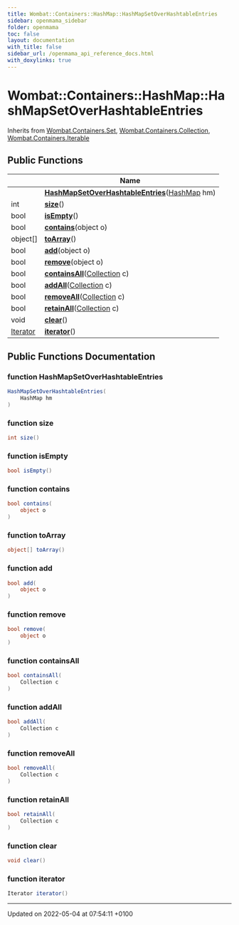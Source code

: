 ```yaml
---
title: Wombat::Containers::HashMap::HashMapSetOverHashtableEntries
sidebar: openmama_sidebar
folder: openmama
toc: false
layout: documentation
with_title: false
sidebar_url: /openmama_api_reference_docs.html
with_doxylinks: true
---
```


# Wombat::Containers::HashMap::HashMapSetOverHashtableEntries





Inherits from [Wombat.Containers.Set](interfaceWombat_1_1Containers_1_1Set.html), [Wombat.Containers.Collection](interfaceWombat_1_1Containers_1_1Collection.html), [Wombat.Containers.Iterable](interfaceWombat_1_1Containers_1_1Iterable.html)

## Public Functions

|                | Name           |
| -------------- | -------------- |
| | **[HashMapSetOverHashtableEntries](classWombat_1_1Containers_1_1HashMap_1_1HashMapSetOverHashtableEntries.html#function-hashmapsetoverhashtableentries)**([HashMap](classWombat_1_1Containers_1_1HashMap.html) hm) |
| int | **[size](classWombat_1_1Containers_1_1HashMap_1_1HashMapSetOverHashtableEntries.html#function-size)**() |
| bool | **[isEmpty](classWombat_1_1Containers_1_1HashMap_1_1HashMapSetOverHashtableEntries.html#function-isempty)**() |
| bool | **[contains](classWombat_1_1Containers_1_1HashMap_1_1HashMapSetOverHashtableEntries.html#function-contains)**(object o) |
| object[] | **[toArray](classWombat_1_1Containers_1_1HashMap_1_1HashMapSetOverHashtableEntries.html#function-toarray)**() |
| bool | **[add](classWombat_1_1Containers_1_1HashMap_1_1HashMapSetOverHashtableEntries.html#function-add)**(object o) |
| bool | **[remove](classWombat_1_1Containers_1_1HashMap_1_1HashMapSetOverHashtableEntries.html#function-remove)**(object o) |
| bool | **[containsAll](classWombat_1_1Containers_1_1HashMap_1_1HashMapSetOverHashtableEntries.html#function-containsall)**([Collection](interfaceWombat_1_1Containers_1_1Collection.html) c) |
| bool | **[addAll](classWombat_1_1Containers_1_1HashMap_1_1HashMapSetOverHashtableEntries.html#function-addall)**([Collection](interfaceWombat_1_1Containers_1_1Collection.html) c) |
| bool | **[removeAll](classWombat_1_1Containers_1_1HashMap_1_1HashMapSetOverHashtableEntries.html#function-removeall)**([Collection](interfaceWombat_1_1Containers_1_1Collection.html) c) |
| bool | **[retainAll](classWombat_1_1Containers_1_1HashMap_1_1HashMapSetOverHashtableEntries.html#function-retainall)**([Collection](interfaceWombat_1_1Containers_1_1Collection.html) c) |
| void | **[clear](classWombat_1_1Containers_1_1HashMap_1_1HashMapSetOverHashtableEntries.html#function-clear)**() |
| [Iterator](interfaceWombat_1_1Containers_1_1Iterator.html) | **[iterator](classWombat_1_1Containers_1_1HashMap_1_1HashMapSetOverHashtableEntries.html#function-iterator)**() |

## Public Functions Documentation

### function HashMapSetOverHashtableEntries

```csharp
HashMapSetOverHashtableEntries(
    HashMap hm
)
```


### function size

```csharp
int size()
```


### function isEmpty

```csharp
bool isEmpty()
```


### function contains

```csharp
bool contains(
    object o
)
```


### function toArray

```csharp
object[] toArray()
```


### function add

```csharp
bool add(
    object o
)
```


### function remove

```csharp
bool remove(
    object o
)
```


### function containsAll

```csharp
bool containsAll(
    Collection c
)
```


### function addAll

```csharp
bool addAll(
    Collection c
)
```


### function removeAll

```csharp
bool removeAll(
    Collection c
)
```


### function retainAll

```csharp
bool retainAll(
    Collection c
)
```


### function clear

```csharp
void clear()
```


### function iterator

```csharp
Iterator iterator()
```


-------------------------------

Updated on 2022-05-04 at 07:54:11 +0100